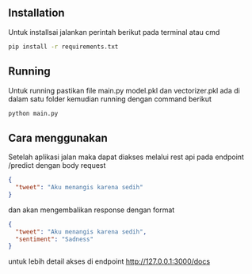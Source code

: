 ## Installation
Untuk installsai jalankan perintah berikut pada terminal atau cmd

```bash
pip install -r requirements.txt
```

## Running 
Untuk running pastikan file main.py model.pkl dan vectorizer.pkl ada di dalam satu folder kemudian running dengan command berikut

```bash
python main.py
```

## Cara menggunakan
Setelah aplikasi jalan maka dapat diakses melalui rest api pada 
endpoint /predict
dengan body request

```json
{
  "tweet": "Aku menangis karena sedih"
}
```
dan akan mengembalikan response dengan format
```json
{
  "tweet": "Aku menangis karena sedih",
  "sentiment": "Sadness"
}
```

untuk lebih detail akses di endpoint 
http://127.0.0.1:3000/docs
